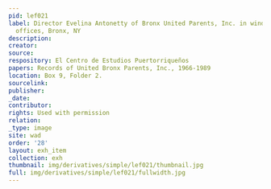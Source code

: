 ```yaml
---
pid: lef021
label: Director Evelina Antonetty of Bronx United Parents, Inc. in window of organization
  offices, Bronx, NY
description:
creator:
source:
respository: El Centro de Estudios Puertorriqueños
papers: Records of United Bronx Parents, Inc., 1966-1989
location: Box 9, Folder 2.
sourcelink:
publisher:
_date:
contributor:
rights: Used with permission
relation:
_type: image
site: wad
order: '28'
layout: exh_item
collection: exh
thumbnail: img/derivatives/simple/lef021/thumbnail.jpg
full: img/derivatives/simple/lef021/fullwidth.jpg
---
```

